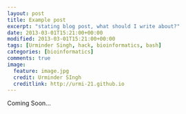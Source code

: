 ```yaml
---
layout: post
title: Example post
excerpt: "stating blog post, what should I write about?"
date: 2013-03-01T15:21:00+00:00
modified: 2013-03-01T15:21:00+00:00
tags: [Urminder Singh, hack, bioinformatics, bash]
categories: [bioinformatics]
comments: true
image:
  feature: image.jpg
  credit: Urminder SIngh
  creditlink: http://urmi-21.github.io
---
```


Coming Soon...
